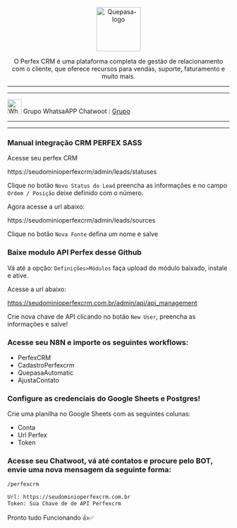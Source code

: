 <p align="center">
	<img src="https://github.com/EngajamentoFlow/perfexquepasa/blob/main/perfex-crm-logo.jpg" alt="Quepasa-logo" width="100" />	
	<p align="center">O Perfex CRM é uma plataforma completa de gestão de relacionamento com o cliente, que oferece recursos para vendas, suporte, faturamento e muito mais.</p>
</p>
<hr />
<p align="left">
</p>
<hr />
<p align="left">
	<img src="https://whatsapp.com/favicon.ico" alt="WhatsAPP-logo" width="32" />
	<span>Grupo WhatsaAPP Chatwoot : </span>
	<a href="https://chat.whatsapp.com/CLKge3hmHmmBcIL04mBzmT" target="_blank">Grupo</a>
<hr />
<hr />

### Manual integração CRM PERFEX SASS

Acesse seu perfex CRM

https://seudominioperfexcrm/admin/leads/statuses

Clique no botão `Novo Status do Lead` preencha as informações e no campo `Ordem / Posição` deixe definido com o número.

Agora acesse a url abaixo:

https://seudominioperfexcrm/admin/leads/sources

Clique no botão `Nova Fonte` defina um nome e salve

### Baixe modulo API Perfex desse Github

Vá até a opção: `Definições>Módulos` faça upload do módulo baixado, instale e ative.

Acesse a url abaixo:

https://seudominioperfexcrm.com.br/admin/api/api_management

Crie nova chave de API clicando no botão `New User`, preencha as informações e salve!

### Acesse seu N8N e importe os seguintes workflows:

- PerfexCRM
- CadastroPerfexcrm
- QuepasaAutomatic
- AjustaContato

### Configure as credenciais do Google Sheets e Postgres!

Crie uma planilha no Google Sheets com as seguintes colunas:
- Conta
- Url Perfex
- Token

### Acesse seu Chatwoot, vá até contatos e procure pelo BOT, envie uma nova mensagem da seguinte forma:

```bash
/perfexcrm

Url: https://seudominioperfexcrm.com.br
Token: Sua Chave de de API Perfexcrm
```

Pronto tudo Funcionando 👍✅
